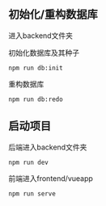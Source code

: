 ## 初始化/重构数据库

进入backend文件夹

初始化数据库及其种子

```
npm run db:init
```

重构数据库

```
npm run db:redo
```

## 启动项目

后端进入backend文件夹

```
npm run dev
```

前端进入frontend/vueapp

```
npm run serve
```